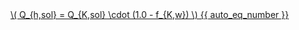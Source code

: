 <a href="/eco2_guide_center/1.%20ECO2%20Logic%20Guide/Hee1_Equation_List.html" class="equation-link" target="_blank" rel="noopener noreferrer">
  \( Q_{h,sol} = Q_{K,sol} \cdot (1.0 - f_{K,w}) \) {{ auto_eq_number }}
</a>
